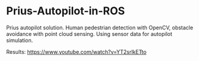# Prius-Autopilot-in-ROS
Prius autopilot solution. Human pedestrian detection with OpenCV, obstacle avoidance with point cloud sensing. Using sensor data for autopilot simulation.

Results: https://www.youtube.com/watch?v=YT2srlkETto
